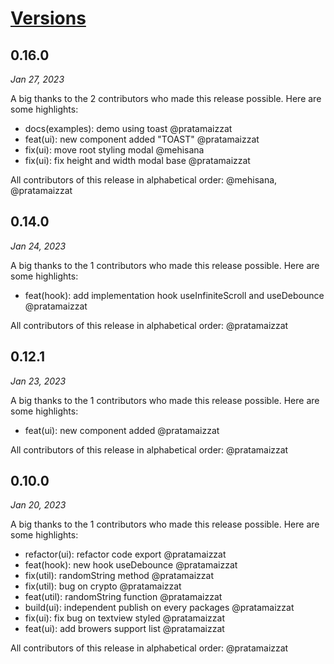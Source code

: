 # [Versions](https://interads.co.id)

## 0.16.0

<!-- generated comparing v0.16.0..main -->

_Jan 27, 2023_

A big thanks to the 2 contributors who made this release possible. Here are some highlights:

- &#8203;<!-- 6 -->docs(examples): demo using toast @pratamaizzat
- &#8203;<!-- 5 -->feat(ui): new component added "TOAST" @pratamaizzat
- &#8203;<!-- 3 -->fix(ui): move root styling modal @mehisana
- &#8203;<!-- 1 -->fix(ui): fix height and width modal base @pratamaizzat

All contributors of this release in alphabetical order: @mehisana, @pratamaizzat

## 0.14.0

<!-- generated comparing v0.14.0..main -->

_Jan 24, 2023_

A big thanks to the 1 contributors who made this release possible. Here are some highlights:

- &#8203;<!-- 3 -->feat(hook): add implementation hook useInfiniteScroll and useDebounce @pratamaizzat

All contributors of this release in alphabetical order: @pratamaizzat

## 0.12.1

<!-- generated comparing v0.12.1..main -->

_Jan 23, 2023_

A big thanks to the 1 contributors who made this release possible. Here are some highlights:

- &#8203;<!-- 04 -->feat(ui): new component added @pratamaizzat

All contributors of this release in alphabetical order: @pratamaizzat

## 0.10.0

<!-- generated comparing v0.10.0..main -->

_Jan 20, 2023_

A big thanks to the 1 contributors who made this release possible. Here are some highlights:

- &#8203;<!-- 15 -->refactor(ui): refactor code export @pratamaizzat
- &#8203;<!-- 13 -->feat(hook): new hook useDebounce @pratamaizzat
- &#8203;<!-- 11 -->fix(util): randomString method @pratamaizzat
- &#8203;<!-- 09 -->fix(util): bug on crypto @pratamaizzat
- &#8203;<!-- 06 -->feat(util): randomString function @pratamaizzat
- &#8203;<!-- 03 -->build(ui): independent publish on every packages @pratamaizzat
- &#8203;<!-- 02 -->fix(ui): fix bug on textview styled @pratamaizzat
- &#8203;<!-- 01 -->feat(ui): add browers support list @pratamaizzat

All contributors of this release in alphabetical order: @pratamaizzat
